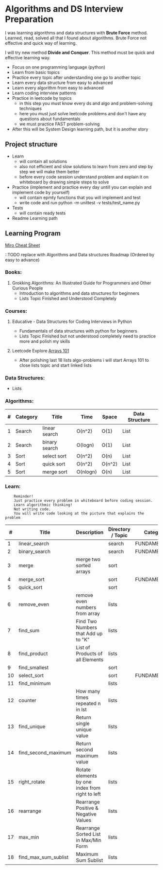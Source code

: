 # Algorithms and DS Interview Preparation

I was learning algorithms and data structures with **Brute Force** method.
Learned, read, solved all that I found about algorithms. Brute Force not effective and quick way of learning.

I will try new method **Divide and Conquer**. This method must be quick and effective learning way.

* Focus on one programming language (python)
* Learn from basic topics
* Practice every topic after understanding one go to another topic
* Learn every data structure from easy to advanced
* Learn every algorithm from easy to advanced
* Learn coding interview patterns
* Practice in leetcode by topics
  * in this step you must know every ds and algo and problem-solving techniques
  * here you must just solve leetcode problems and don't have any questions about fundamentals
  * we must practice FAST problem-solving
* After this will be System Design learning path, but it is another story

## Project structure

* Learn
  * will contain all solutions 
  * also not efficient and slow solutions to learn from zero and step by step we will make them better
  * before every code session understand problem and explain it on whiteboard by drawing simple steps to solve
* Practice (implement and practice every day untill you can explain and implement code by yourself)
  * will contain epmty functions that you will implement and test
  * write code and run python -m unittest -v tests/test_name.py
* Tests
  * will contain ready tests
* Readme Learning path

## Learning Program

[Miro Cheat Sheet](https://miro.com/app/board/uXjVPprU-bc=/)

::TODO replace with Algorithms and Data structures Roadmap (Ordered by easy to advance)

### Books:
1. Grokking Algorithms: An Illustrated Guide for Programmers and Other Curious People
   * Introduction to algorithms and data structures for beginners
   * Lists Topic Finished and Understood Completely 

### Courses:
1. Educative - Data Structures for Coding Interviews in Python
   * Fundamentals of data structures with python for beginners
   * Lists Topic Finished but not understood completely need to practice more and polish my skills
   
2. Leetcode Explore [Arrays 101](https://leetcode.com/explore/featured/card/fun-with-arrays/)
   * After polishing last 18 lists algo-problems i will start Arrays 101 to close lists topic and start linked lists

### Data Structures:
* Lists

### Algorithms:

| # | Category  | Title         | Time     | Space   | Data Structure |
|---|-----------|---------------|----------|---------|----------------|
| 1 | Search    | linear search | O(n^2)   | O(1)    | List           |
| 2 | Search    | binary search | O(logn)  | O(1)    | List           |
| 3 | Sort      | select sort   | O(n^2)   | O(n)    | List           |
| 4 | Sort      | quick sort    | O(n^2)   | O(n^2)  | List           |
| 5 | Sort      | merge sort    | O(nlogn) | O(n)    | List           |

### Learn:

```
    Reminder! 
    Just practice every problem in whiteboard before coding session.
    Learn algorithmic thinking!
    Not writing code.
    You will write code looking at the picture that explains the problem
```

| #  | Title                 | Description                                     | Directory / Topic | Category      | Polished |
|----|-----------------------|-------------------------------------------------|-------------------|---------------|----------|
| 1  | linear_search         |                                                 | search            | FUNDAMENTALS  |          |
| 2  | binary_search         |                                                 | search            | FUNDAMENTALS  |          |
| 3  | merge                 | merge two sorted arrays                         | sort              |               |          |
| 4  | merge_sort            |                                                 | sort              | FUNDAMENTALS  |          |
| 5  | quick_sort            |                                                 | sort              |               |          |
| 6  | remove_even           | remove even numbers from array                  | lists             |               |          |
| 7  | find_sum              | Find Two Numbers that Add up to "K"             | lists             |               |          |
| 8  | find_product          | List of Products of all Elements                | lists             |               |          |
| 9  | find_smallest         |                                                 | sort              |               |          |
| 10 | select_sort           |                                                 | sort              | FUNDAMENTALS  |          |
| 11 | find_minimum          |                                                 | lists             |               |          |
| 12 | counter               | How many times repeated n in lst                | lists             |               |          |
| 13 | find_unique           | Return single unique value                      | lists             |               |          |
| 14 | find_second_maximum   | Return second maximum value                     | lists             |               |          |
| 15 | right_rotate          | Rotate elements by one index from right to left | lists             |               |          |
| 16 | rearrange             | Rearrange Positive & Negative Values            | lists             |               |          |
| 17 | max_min               | Rearrange Sorted List in Max/Min Form           | lists             |               |          |
| 18 | find_max_sum_sublist  | Maximum Sum Sublist                             | lists             |               |          |